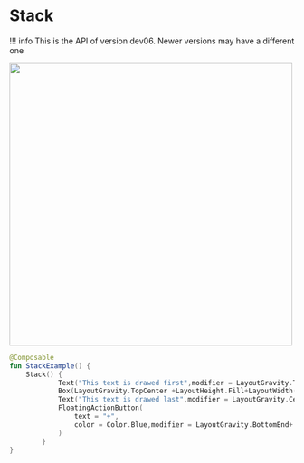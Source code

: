 # Stack

!!! info
    This is the API of version dev06. Newer versions may have a different one


<p align="left">
  <img src ="../../images/StackExample.png" height=500 />
</p>


```kotlin
@Composable
fun StackExample() {
    Stack() {
            Text("This text is drawed first",modifier = LayoutGravity.TopCenter)
            Box(LayoutGravity.TopCenter +LayoutHeight.Fill+LayoutWidth(50.dp), backgroundColor = Color.Blue)
            Text("This text is drawed last",modifier = LayoutGravity.Center)
            FloatingActionButton(
                text = "+",
                color = Color.Blue,modifier = LayoutGravity.BottomEnd+ LayoutPadding(12.dp)
            )
        }
}
```